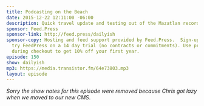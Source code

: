 ```yaml
---
title: Podcasting on the Beach
date: 2015-12-22 12:11:00 -06:00
description: Quick travel update and testing out of the Mazatlan recording &ldquo;studio&rdquo;.
sponsor: Feed.Press
sponsor-link: http://feed.press/dailyish
sponsor-copy: Hosting and feed support provided by Feed.Press.  Sign-up today and
  try FeedPress on a 14 day trial (no contracts or commitments). Use promo code "dailyish"
  during checkout to get 10% off your first year.
episode: 150
show: dailyish
mp3: https://media.transistor.fm/64e73803.mp3
layout: episode
---
```


<em>Sorry the show notes for this episode were removed because Chris got lazy when we moved to our new CMS</em>.
